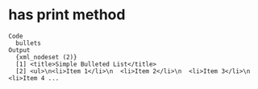 # has print method

    Code
      bullets
    Output
      {xml_nodeset (2)}
      [1] <title>Simple Bulleted List</title>
      [2] <ul>\n<li>Item 1</li>\n  <li>Item 2</li>\n  <li>Item 3</li>\n  <li>Item 4 ...

